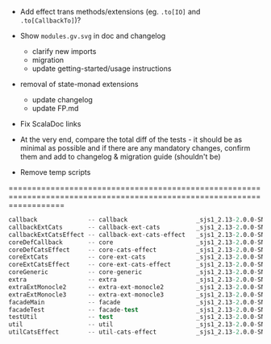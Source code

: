 * Add effect trans methods/extensions  (eg. `.to[IO]` and `.to[CallbackTo]`)?

* Show `modules.gv.svg` in doc and changelog
  * clarify new imports
  * migration
  * update getting-started/usage instructions

* removal of state-monad extensions
  * update changelog
  * update FP.md

* Fix ScalaDoc links

* At the very end, compare the total diff of the tests - it should be as minimal as possible and if there
  are any mandatory changes, confirm them and add to changelog & migration guide (shouldn't be)

* Remove temp scripts

========================================================================================================================

```s
callback              -- callback                   _sjs1_2.13-2.0.0-SNAPSHOT.pom
callbackExtCats       -- callback-ext-cats          _sjs1_2.13-2.0.0-SNAPSHOT.pom
callbackExtCatsEffect -- callback-ext-cats-effect   _sjs1_2.13-2.0.0-SNAPSHOT.pom
coreDefCallback       -- core                       _sjs1_2.13-2.0.0-SNAPSHOT.pom
coreDefCatsEffect     -- core-cats-effect           _sjs1_2.13-2.0.0-SNAPSHOT.pom
coreExtCats           -- core-ext-cats              _sjs1_2.13-2.0.0-SNAPSHOT.pom
coreExtCatsEffect     -- core-ext-cats-effect       _sjs1_2.13-2.0.0-SNAPSHOT.pom
coreGeneric           -- core-generic               _sjs1_2.13-2.0.0-SNAPSHOT.pom
extra                 -- extra                      _sjs1_2.13-2.0.0-SNAPSHOT.pom
extraExtMonocle2      -- extra-ext-monocle2         _sjs1_2.13-2.0.0-SNAPSHOT.pom
extraExtMonocle3      -- extra-ext-monocle3         _sjs1_2.13-2.0.0-SNAPSHOT.pom
facadeMain            -- facade                     _sjs1_2.13-2.0.0-SNAPSHOT.pom
facadeTest            -- facade-test                _sjs1_2.13-2.0.0-SNAPSHOT.pom
testUtil              -- test                       _sjs1_2.13-2.0.0-SNAPSHOT.pom
util                  -- util                       _sjs1_2.13-2.0.0-SNAPSHOT.pom
utilCatsEffect        -- util-cats-effect           _sjs1_2.13-2.0.0-SNAPSHOT.pom
```

